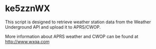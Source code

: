 # ke5zznWX
This script is designed to retrieve weather station data from the Weather Underground API and upload it to APRS/CWOP.

More information about APRS weather and CWOP can be found at http://www.wxqa.com
